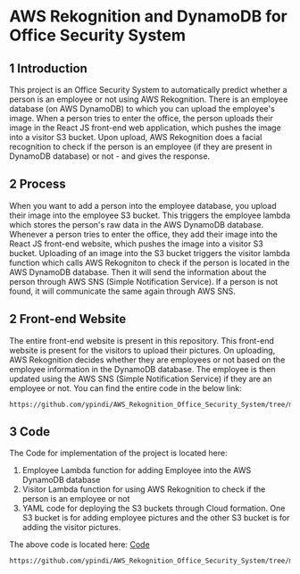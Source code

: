 # AWS Rekognition and DynamoDB for Office Security System

## 1 Introduction
This project is an Office Security System to automatically predict whether a person is an employee or not using 
AWS Rekognition. There is an employee database (on AWS DynamoDB) to which you can upload the employee's image. 
When a person tries to enter the office, the
person uploads their image in the React JS front-end web application, which pushes
the image into a visitor S3 bucket. Upon upload, AWS Rekognition does a facial
recognition to check if the person is an employee (if they are present in DynamoDB
database) or not - and gives the response.

## 2 Process
When you want to add a person into the employee database, you upload their image into the employee S3 bucket.
This triggers the employee lambda which stores the person's raw data in the AWS DynamoDB database.
Whenever a person tries to enter the office, they add their image into the React JS front-end website,
which pushes the image into a visitor S3 bucket. Uploading of an image into the S3 bucket triggers
the visitor lambda function which calls AWS Rekogniton to check if the person is located in the AWS DynamoDB database.
Then it will send the information about the person through AWS SNS (Simple Notification Service). If a person is not found,
it will communicate the same again through AWS SNS.

## 2 Front-end Website
The entire front-end website is present in this repository. This front-end website is present for the visitors to upload their pictures. On uploading, AWS Rekognition decides whether they are
employees or not based on the employee information in the DynamoDB database. The employee is then updated using the AWS SNS (Simple Notification Service) if they are an employee
or not. You can find the entire code in the below link:
```
https://github.com/ypindi/AWS_Rekognition_Office_Security_System/tree/main/Website
```

## 3 Code
The Code for implementation of the project is located here:
1. Employee Lambda function for adding Employee into the AWS DynamoDB database
2. Visitor Lambda function for using AWS Rekognition to check if the person is an employee or not
3. YAML code for deploying the S3 buckets through Cloud formation. One S3 bucket is for adding employee pictures and the other S3 bucket is for adding the visitor pictures.

The above code is located here: 
[Code](https://github.com/ypindi/AWS_Rekognition_Office_Security_System/tree/main/Code)
```
https://github.com/ypindi/AWS_Rekognition_Office_Security_System/tree/main/Code
```
